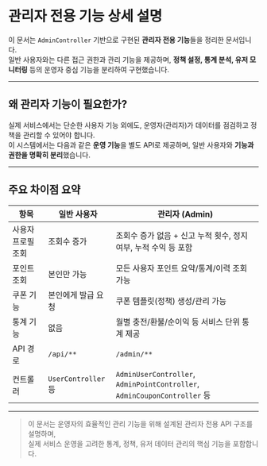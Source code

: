 #  관리자 전용 기능 상세 설명

이 문서는 `AdminController` 기반으로 구현된 **관리자 전용 기능**들을 정리한 문서입니다.  
일반 사용자와는 다른 접근 권한과 관리 기능을 제공하며, **정책 설정, 통계 분석, 유저 모니터링** 등의 운영자 중심 기능을 분리하여 구현했습니다.

---

##  왜 관리자 기능이 필요한가?

실제 서비스에서는 단순한 사용자 기능 외에도, 운영자(관리자)가 데이터를 점검하고 정책을 관리할 수 있어야 합니다.  
이 시스템에서는 다음과 같은 **운영 기능**을 별도 API로 제공하며, 일반 사용자와 **기능과 권한을 명확히 분리**했습니다.

---

##  주요 차이점 요약

| 항목         | 일반 사용자             | 관리자 (Admin)                                                              |
| ---------- | ------------------ | ------------------------------------------------------------------------ |
| 사용자 프로필 조회 | 조회수 증가             | 조회수 증가 없음 + 신고 누적 횟수, 정지 여부, 누적 수익 등 포함                                  |
| 포인트 조회     | 본인만 가능             | 모든 사용자 포인트 요약/통계/이력 조회 가능                                                |
| 쿠폰 기능      | 본인에게 발급 요청         | 쿠폰 템플릿(정책) 생성/관리 가능                                                      |
| 통계 기능      | 없음                 | 월별 충전/환불/순이익 등 서비스 단위 통계 제공                                              |
| API 경로     | `/api/**`          | `/admin/**`                                                              |
| 컨트롤러       | `UserController` 등 | `AdminUserController`, `AdminPointController`, `AdminCouponController` 등 |


---



> 이 문서는 운영자의 효율적인 관리 기능을 위해 설계된 관리자 전용 API 구조를 설명하며,  
> 실제 서비스 운영을 고려한 통계, 정책, 유저 데이터 관리의 핵심 기능을 포함합니다.
